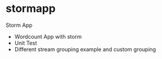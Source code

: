 stormapp
========

Storm App

* Wordcount App with storm
* Unit Test
* Different stream grouping example and custom grouping
